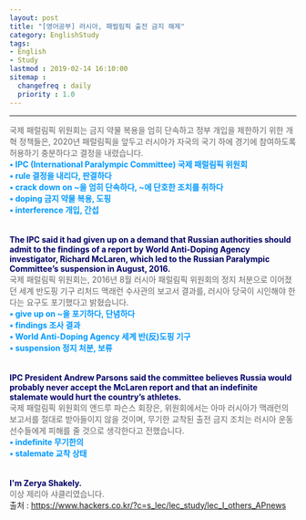 ```yaml
---
layout: post
title: "[영어공부] 러시아, 패럴림픽 출전 금지 해제"
category: EnglishStudy
tags:
- English
- Study
lastmod : 2019-02-14 16:10:00
sitemap :
  changefreq : daily
  priority : 1.0
---
```


***

<!--미리보기-->
<span class="style12" style="color: rgb(102, 102, 102);">국제 패럴림픽 위원회는 금지 약물 복용을 엄히 단속하고 정부 개입을 제한하기 위한 개혁 정책들은, 2020년 패럴림픽을 앞두고 러시아가 자국의 국기 하에 경기에 참여하도록 허용하기 충분하다고 결정을 내렸습니다.</span><br><span class="style15" style="color: rgb(0, 153, 255); font-weight: bold;">• IPC (International Paralympic Committee) 국제 패럴림픽 위원회&nbsp;<br>• rule 결정을 내리다, 판결하다&nbsp;<br>• crack down on ~을 엄히 단속하다, ~에 단호한 조치를 취하다&nbsp;<br>• doping 금지 약물 복용, 도핑&nbsp;<br>• interference 개입, 간섭</span><br><span class="style15" style="color: rgb(0, 153, 255); font-weight: bold;"><br></span><br><span class="style17" style="color: rgb(0, 0, 102); font-weight: bold;">The IPC said it had given up on a demand that Russian authorities should admit to the findings of a report by World Anti-Doping Agency investigator, Richard McLaren, which led to the Russian Paralympic Committee’s suspension in August, 2016.</span><br><span class="style12" style="color: rgb(102, 102, 102);">국제 패럴림픽 위원회는, 2016년 8월 러시아 패럴림픽 위원회의 정지 처분으로 이어졌던 세계 반도핑 기구 리처드 맥래런 수사관의 보고서 결과를, 러시아 당국이 시인해야 한다는 요구도 포기했다고 밝혔습니다.&nbsp;</span><br><span class="style15" style="color: rgb(0, 153, 255); font-weight: bold;">• give up on ~을 포기하다, 단념하다&nbsp;<br>• findings 조사 결과&nbsp;<br>• World Anti-Doping Agency 세계 반(反)도핑 기구&nbsp;<br>• suspension 정지 처분, 보류</span><br><span class="style15" style="color: rgb(0, 153, 255); font-weight: bold;"><br></span><br><span class="style17" style="color: rgb(0, 0, 102); font-weight: bold;">IPC President Andrew Parsons said the committee believes Russia would probably never accept the McLaren report and that an indefinite stalemate would hurt the country’s athletes.</span><br><span class="style12" style="color: rgb(102, 102, 102);">국제 패럴림픽 위원회의 앤드루 파슨스 회장은, 위원회에서는 아마 러시아가 맥래런의 보고서를 절대로 받아들이지 않을 것이며, 무기한 교착된 출전 금지 조치는 러시아 운동선수들에게 피해를 줄 것으로 생각한다고 전했습니다.&nbsp;</span><br><span class="style15" style="color: rgb(0, 153, 255); font-weight: bold;">• indefinite 무기한의&nbsp;<br>• stalemate 교착 상태</span><br><span class="style15" style="color: rgb(0, 153, 255); font-weight: bold;"><br></span><br><span class="style17" style="color: rgb(0, 0, 102); font-weight: bold;">I'm Zerya Shakely.</span><br><span class="style12" style="color: rgb(102, 102, 102);">이상 제리아 샤클리였습니다.</span><br>
출처 : https://www.hackers.co.kr/?c=s_lec/lec_study/lec_I_others_APnews
